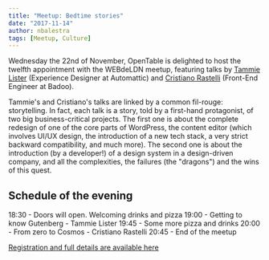 ```yaml
---
title: "Meetup: Bedtime stories"
date: "2017-11-14"
author: nbalestra
tags: [Meetup, Culture]
---
```


Wednesday the 22nd of November, OpenTable is delighted to host the twelfth appointment with the WEBdeLDN meetup, featuring talks by [Tammie Lister](https://twitter.com/karmatosed) (Experience Designer at Automattic) and [Cristiano Rastelli](https://twitter.com/areaweb) (Front-End Engineer at Badoo).

Tammie's and Cristiano's talks are linked by a common fil-rouge: storytelling. In fact, each talk is a story, told by a first-hand protagonist, of two big business-critical projects. The first one is about the complete redesign of one of the core parts of WordPress, the content editor (which involves UI/UX design, the introduction of a new tech stack, a very strict backward compatibility, and much more). The second one is about the introduction (by a developer!) of a design system in a design-driven company, and all the complexities, the failures (the "dragons") and the wins of this quest.

<!-- This is hack comment to ensure the post preview is shown on the homepage -->

## Schedule of the evening

18:30 - Doors will open. Welcoming drinks and pizza
19:00 - Getting to know Gutenberg - Tammie Lister
19:45 - Some more pizza and drinks
20:00 - From zero to Cosmos - Cristiano Rastelli
20:45 - End of the meetup

[Registration and full details are available here](https://www.eventbrite.co.uk/e/webdeldn-12-bedtime-stories-tickets-39568087214)
